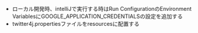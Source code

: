 - ローカル開発時、intelliJで実行する時はRun ConfigurationのEnvironment VariablesにGOOGLE_APPLICATION_CREDENTIALSの設定を追加する
- twitter4j.propertiesファイルをresourcesに配置する